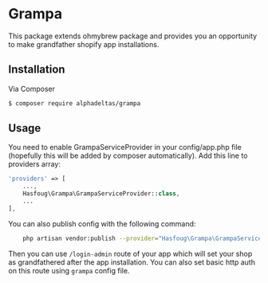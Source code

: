 # Grampa

This package extends ohmybrew package and provides you an opportunity to make grandfather shopify app installations.

## Installation

Via Composer

``` bash
$ composer require alphadeltas/grampa
```

## Usage


You need to enable GrampaServiceProvider in your config/app.php file (hopefully this will be added by composer automatically). 
Add this line to providers array: 

``` php
'providers' => [
    ...,
    Hasfoug\Grampa\GrampaServiceProvider::class,
    ...
],

```

You can also publish config with the following command:

``` bash
    php artisan vendor:publish --provider="Hasfoug\Grampa\GrampaServiceProvider" --tag=config
```

Then you can use `/login-admin` route of your app which will set your shop as grandfathered after the app installation. You can also set basic http auth on this route using `grampa` config file. 
